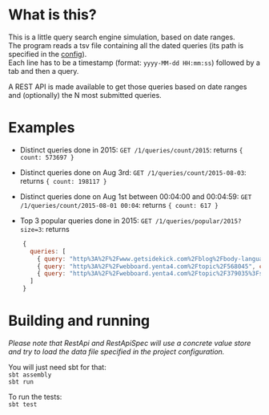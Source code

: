 # What is this?

This is a little query search engine simulation, based on date ranges.  
The program reads a tsv file containing all the dated queries (its path is specified in the
[config](src/main/resources/application.conf)).  
Each line has to be a timestamp (format: `yyyy-MM-dd HH:mm:ss`) followed by a tab and then a query.

A REST API is made available to get those queries based on date ranges and (optionally) the N most submitted queries.

# Examples

 * Distinct queries done in 2015: `GET /1/queries/count/2015`: returns `{ count: 573697 }`
 * Distinct queries done on Aug 3rd: `GET /1/queries/count/2015-08-03`: returns `{ count: 198117 }`
 * Distinct queries done on Aug 1st between 00:04:00 and 00:04:59: `GET /1/queries/count/2015-08-01 00:04`: returns `{ count: 617 }`

 * Top 3 popular queries done in 2015: `GET /1/queries/popular/2015?size=3`: returns

```js
    {
      queries: [
        { query: "http%3A%2F%2Fwww.getsidekick.com%2Fblog%2Fbody-language-advice", count: 6675 },
        { query: "http%3A%2F%2Fwebboard.yenta4.com%2Ftopic%2F568045", count: 4652 },
        { query: "http%3A%2F%2Fwebboard.yenta4.com%2Ftopic%2F379035%3Fsort%3D1", count: 3100 }
      ]
    }
```

# Building and running

*Please note that RestApi and RestApiSpec will use a concrete value store and try to load the data file specified in the project
configuration.*

You will just need sbt for that:  
`sbt assembly`  
`sbt run`  

To run the tests:  
`sbt test`
